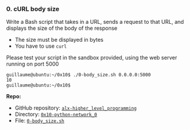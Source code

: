 
###  0. cURL body size
Write a Bash script that takes in a URL, sends a request to that URL, and displays the size of the body of the response


*   The size must be displayed in bytes
*   You have to use `curl`




Please test your script in the sandbox provided, using the web server running on port 5000



    guillaume@ubuntu:~/0x10$ ./0-body_size.sh 0.0.0.0:5000
    10
    guillaume@ubuntu:~/0x10$



**Repo:**


*   GitHub repository: [`alx-higher_level_programming`](../)
*   Directory: [`0x10-python-network_0`](.)
*   File: [`0-body_size.sh`](0-body_size.sh)
